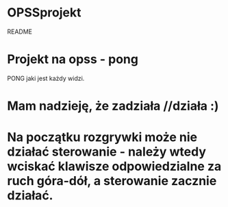 # OPSSprojekt
README
# Projekt na opss - pong
PONG jaki jest każdy widzi.
# Mam nadzieję, że zadziała //działa :)

# Na początku rozgrywki może nie działać sterowanie - należy wtedy wciskać klawisze odpowiedzialne za ruch góra-dół, a sterowanie zacznie działać.
